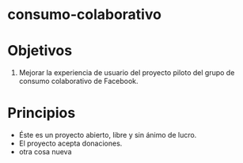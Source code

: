consumo-colaborativo
====================

# Objetivos
1. Mejorar la experiencia de usuario del proyecto piloto del grupo de consumo colaborativo de Facebook.
 

# Principios
- Éste es un proyecto abierto, libre y sin ánimo de lucro.
- El proyecto acepta donaciones.
- otra cosa nueva



